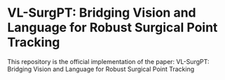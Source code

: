 # VL-SurgPT: Bridging Vision and Language for Robust Surgical Point Tracking


This repository is the official implementation of the paper: VL-SurgPT: Bridging Vision and Language for Robust Surgical Point Tracking



